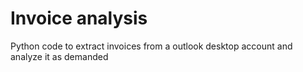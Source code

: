 # Invoice analysis
Python code to extract invoices from a outlook desktop account and analyze it as demanded
